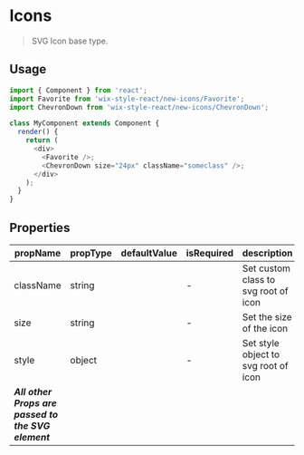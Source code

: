 # Icons

> SVG Icon base type.

## Usage
~~~js
import { Component } from 'react';
import Favorite from 'wix-style-react/new-icons/Favorite';
import ChevronDown from 'wix-style-react/new-icons/ChevronDown';

class MyComponent extends Component {
  render() {
    return (
      <div>
        <Favorite />;
        <ChevronDown size="24px" className="someclass" />;
      </div>
    );
  }
}
~~~

## Properties

| propName | propType | defaultValue | isRequired | description |
|----------|----------|--------------|------------|-------------|
| className | string |  | - | Set custom class to svg root of icon |
| size | string |  | - | Set the size of the icon |
| style | object |  | - | Set style object to svg root of icon |
| ***All other Props are passed to the SVG element*** | | | | |

